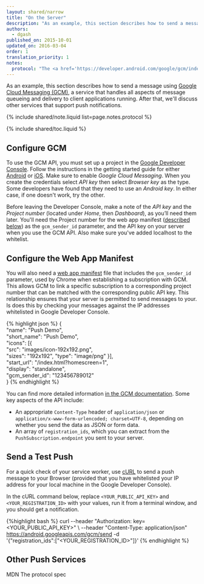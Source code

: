 ```yaml
---
layout: shared/narrow
title: "On the Server"
description: "As an example, this section describes how to send a message using <a href='https://developer.android.com/google/gcm/index.html'>Google Cloud Messaging (GCM)<a>, a service that handles all aspects of message queueing and delivery to client applications. After that, we'll discuss other services that support push notifications."
authors:
  - dgash
published_on: 2015-10-01
updated_on: 2016-03-04
order: 1
translation_priority: 1
notes:
  protocol: "The <a href='https://developer.android.com/google/gcm/index.html'>GCM documentation</a> has a reference for the <a href='https://developers.google.com/cloud-messaging/http-server-ref'>HTTP syntax</a> used to pass messages from your app server to client apps. The <a href='https://developers.google.com/cloud-messaging/xmpp-server-ref'>XMPP server protocol</a> serves a similar purpose. Consult these resources if you're interested in implementing your own push server."
---
```


<p class="intro">
  As an example, this section describes how to send a message using <a href="https://developer.android.com/google/gcm/index.html">Google Cloud Messaging (GCM)</a>, a service that handles all aspects of message 
  queueing and delivery to client applications running. After that, we'll discuss other services that support push notifications.
</p>

{% include shared/note.liquid list=page.notes.protocol %}

{% include shared/toc.liquid %}

## Configure GCM

To use the GCM API, you must set up a project in the 
[Google Developer Console](https://console.developers.google.com/). Follow the 
instructions in the getting started guide for either 
[Android](https://developers.google.com/cloud-messaging/android/start) or 
[iOS](https://developers.google.com/cloud-messaging/ios/start). Make sure to 
enable *Google Cloud Messaging*. When you create the credentials select *API key* then select *Browser key* as the type. Some developers have found that they need to use an *Android key*. In either case, if one doesn't work, try the other.

Before leaving the Developer Console, make a note of the 
*API key* and the *Project number* (located under *Home*, then *Dashboard*), as you’ll need them later. You'll need the Project number for the web app manifest ([described below](#the-web-app-manifest)) as the `gcm_sender_id` 
parameter, and the API key on your server when you use 
the GCM API. Also make sure you've added localhost to the whitelist.

## Configure the Web App Manifest

You will also need a [web app manifest](/web/fundamentals/engage-and-retain/web-app-manifest/) 
file that includes the `gcm_sender_id` parameter, used by Chrome when 
establishing a subscription with GCM. This allows GCM to link a specific 
subscription to a corresponding project number that can be matched with the 
corresponding public API key. This relationship ensures that your server 
is permitted to send messages to your. Is does this by checking your messages against the IP addresses whitelisted in Google Developer Console.

{% highlight json %}
{  
  "name": "Push Demo",  
  "short_name": "Push Demo",  
  "icons": [{  
    "src": "images/icon-192x192.png",  
    "sizes": "192x192",
    "type": "image/png" 
  }],  
  "start_url": "/index.html?homescreen=1",  
  "display": "standalone",  
  "gcm_sender_id": "123456789012"  
}
{% endhighlight %}

You can find more detailed information 
[in the GCM documentation](https://developer.chrome.com/apps/gcm). Some key 
aspects of the API include:

- An appropriate `Content-Type` header of `application/json` or 
`application/x-www-form-urlencoded; charset=UTF-8`, depending on whether you 
send the data as JSON or form data.
- An array of `registration_ids`, which you can extract from the 
`PushSubscription.endpoint` you sent to your server.

## Send a Test Push

For a quick check of your service worker, use 
[cURL](https://en.wikipedia.org/wiki/CURL) to send a push message to your 
Browser (provided that you have whitelisted your IP address for your local 
machine in the Google Developer Console).

In the cURL command below, replace `<YOUR_PUBLIC_API_KEY>` and 
`<YOUR_REGISTRATION_ID>` with your values, run it from a terminal window, 
and you should get a notification.

{%highlight bash %}
curl --header "Authorization: key=<YOUR_PUBLIC_API_KEY>" \ 
  --header "Content-Type: application/json" 
  https://android.googleapis.com/gcm/send -d \
  '{"registration_ids":["<YOUR_REGISTRATION_ID>"]}'
{% endhighlight %}

## Other Push Services

MDN
The protocol spec